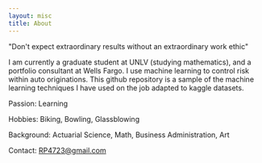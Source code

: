 ```yaml
---
layout: misc
title: About
---
```



"Don't expect extraordinary results without an extraordinary work ethic"

I am currently a graduate student at UNLV (studying mathematics), and a portfolio consultant at Wells Fargo. I use machine learning to control risk within auto originations. This github repository is a sample of the machine learning techniques I have used on the job adapted to kaggle datasets.
	
  Passion: Learning
  
  Hobbies: Biking, Bowling, Glassblowing 

  Background: Actuarial Science, Math, Business Administration, Art
	
  Contact: RP4723@gmail.com

